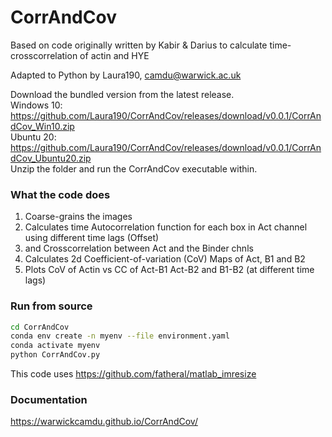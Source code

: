 # CorrAndCov

Based on code originally written by Kabir & Darius to calculate time-crosscorrelation of actin and HYE

Adapted to Python by Laura190, camdu@warwick.ac.uk

Download the bundled version from the latest release. \
Windows 10: https://github.com/Laura190/CorrAndCov/releases/download/v0.0.1/CorrAndCov_Win10.zip \
Ubuntu 20: https://github.com/Laura190/CorrAndCov/releases/download/v0.0.1/CorrAndCov_Ubuntu20.zip \
Unzip the folder and run the CorrAndCov executable within.

### What the code does
1. Coarse-grains the images
2. Calculates time Autocorrelation function for each box in Act channel using different time lags (Offset)
3. and Crosscorrelation between Act and the Binder chnls
4. Calculates 2d Coefficient-of-variation (CoV) Maps of Act, B1 and B2
6. Plots CoV of Actin vs CC of Act-B1 Act-B2 and B1-B2 (at different time lags)

### Run from source
```bash
cd CorrAndCov
conda env create -n myenv --file environment.yaml
conda activate myenv
python CorrAndCov.py
```
This code uses https://github.com/fatheral/matlab_imresize

### Documentation
https://warwickcamdu.github.io/CorrAndCov/
